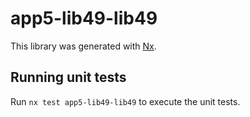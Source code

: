 # app5-lib49-lib49

This library was generated with [Nx](https://nx.dev).

## Running unit tests

Run `nx test app5-lib49-lib49` to execute the unit tests.
